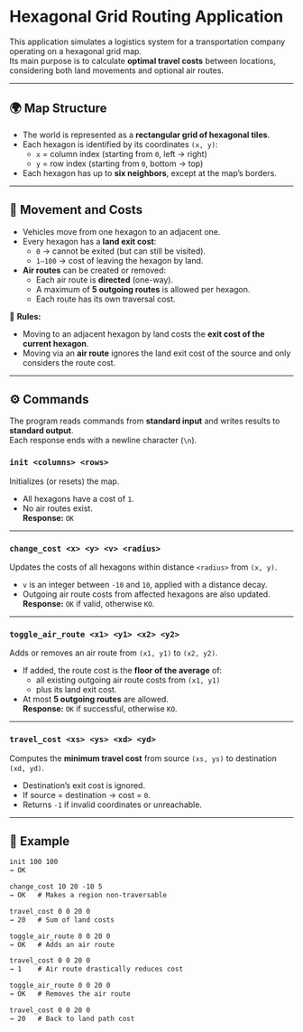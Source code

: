 # Hexagonal Grid Routing Application

This application simulates a logistics system for a transportation company operating on a hexagonal grid map.  
Its main purpose is to calculate **optimal travel costs** between locations, considering both land movements and optional air routes.

---

## 🌍 Map Structure

- The world is represented as a **rectangular grid of hexagonal tiles**.
- Each hexagon is identified by its coordinates `(x, y)`:
  - `x` = column index (starting from `0`, left → right)
  - `y` = row index (starting from `0`, bottom → top)
- Each hexagon has up to **six neighbors**, except at the map’s borders.

---

## 🚚 Movement and Costs

- Vehicles move from one hexagon to an adjacent one.
- Every hexagon has a **land exit cost**:
  - `0` → cannot be exited (but can still be visited).
  - `1–100` → cost of leaving the hexagon by land.
- **Air routes** can be created or removed:
  - Each air route is **directed** (one-way).
  - A maximum of **5 outgoing routes** is allowed per hexagon.
  - Each route has its own traversal cost.

🔑 **Rules:**
- Moving to an adjacent hexagon by land costs the **exit cost of the current hexagon**.
- Moving via an **air route** ignores the land exit cost of the source and only considers the route cost.

---

## ⚙️ Commands

The program reads commands from **standard input** and writes results to **standard output**.  
Each response ends with a newline character (`\n`).

### `init <columns> <rows>`
Initializes (or resets) the map.  
- All hexagons have a cost of `1`.  
- No air routes exist.  
**Response:** `OK`

---

### `change_cost <x> <y> <v> <radius>`
Updates the costs of all hexagons within distance `<radius>` from `(x, y)`.  
- `v` is an integer between `-10` and `10`, applied with a distance decay.  
- Outgoing air route costs from affected hexagons are also updated.  
**Response:** `OK` if valid, otherwise `KO`.

---

### `toggle_air_route <x1> <y1> <x2> <y2>`
Adds or removes an air route from `(x1, y1)` to `(x2, y2)`.  
- If added, the route cost is the **floor of the average** of:
  - all existing outgoing air route costs from `(x1, y1)`
  - plus its land exit cost.  
- At most **5 outgoing routes** are allowed.  
**Response:** `OK` if successful, otherwise `KO`.

---

### `travel_cost <xs> <ys> <xd> <yd>`
Computes the **minimum travel cost** from source `(xs, ys)` to destination `(xd, yd)`.  
- Destination’s exit cost is ignored.  
- If source = destination → cost = `0`.  
- Returns `-1` if invalid coordinates or unreachable.  

---

## 📌 Example

```txt
init 100 100
→ OK

change_cost 10 20 -10 5
→ OK   # Makes a region non-traversable

travel_cost 0 0 20 0
→ 20   # Sum of land costs

toggle_air_route 0 0 20 0
→ OK   # Adds an air route

travel_cost 0 0 20 0
→ 1    # Air route drastically reduces cost

toggle_air_route 0 0 20 0
→ OK   # Removes the air route

travel_cost 0 0 20 0
→ 20   # Back to land path cost
